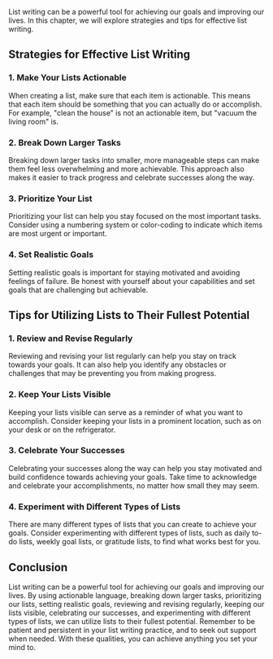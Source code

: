 
List writing can be a powerful tool for achieving our goals and improving our lives. In this chapter, we will explore strategies and tips for effective list writing.

Strategies for Effective List Writing
-------------------------------------

### 1. Make Your Lists Actionable

When creating a list, make sure that each item is actionable. This means that each item should be something that you can actually do or accomplish. For example, "clean the house" is not an actionable item, but "vacuum the living room" is.

### 2. Break Down Larger Tasks

Breaking down larger tasks into smaller, more manageable steps can make them feel less overwhelming and more achievable. This approach also makes it easier to track progress and celebrate successes along the way.

### 3. Prioritize Your List

Prioritizing your list can help you stay focused on the most important tasks. Consider using a numbering system or color-coding to indicate which items are most urgent or important.

### 4. Set Realistic Goals

Setting realistic goals is important for staying motivated and avoiding feelings of failure. Be honest with yourself about your capabilities and set goals that are challenging but achievable.

Tips for Utilizing Lists to Their Fullest Potential
---------------------------------------------------

### 1. Review and Revise Regularly

Reviewing and revising your list regularly can help you stay on track towards your goals. It can also help you identify any obstacles or challenges that may be preventing you from making progress.

### 2. Keep Your Lists Visible

Keeping your lists visible can serve as a reminder of what you want to accomplish. Consider keeping your lists in a prominent location, such as on your desk or on the refrigerator.

### 3. Celebrate Your Successes

Celebrating your successes along the way can help you stay motivated and build confidence towards achieving your goals. Take time to acknowledge and celebrate your accomplishments, no matter how small they may seem.

### 4. Experiment with Different Types of Lists

There are many different types of lists that you can create to achieve your goals. Consider experimenting with different types of lists, such as daily to-do lists, weekly goal lists, or gratitude lists, to find what works best for you.

Conclusion
----------

List writing can be a powerful tool for achieving our goals and improving our lives. By using actionable language, breaking down larger tasks, prioritizing our lists, setting realistic goals, reviewing and revising regularly, keeping our lists visible, celebrating our successes, and experimenting with different types of lists, we can utilize lists to their fullest potential. Remember to be patient and persistent in your list writing practice, and to seek out support when needed. With these qualities, you can achieve anything you set your mind to.

